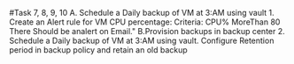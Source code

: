 #Task 7, 8, 9, 10
A. Schedule a Daily backup of VM at 3:AM using vault 1. Create an Alert rule for VM CPU percentage: Criteria: CPU% MoreThan 80 There Should be analert on Email." B.Provision backups in backup center 2. Schedule a Daily backup of VM at 3:AM using vault. Configure Retention period in backup policy and retain an old backup
